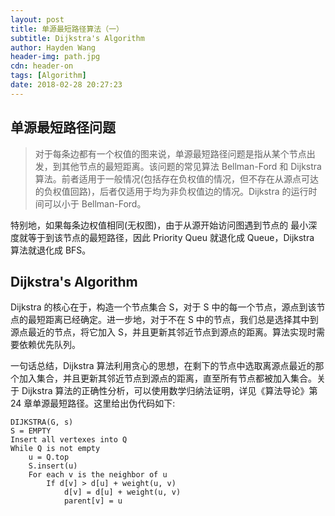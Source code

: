 ```yaml
---
layout: post
title: 单源最短路径算法（一）
subtitle: Dijkstra's Algorithm
author: Hayden Wang
header-img: path.jpg
cdn: header-on
tags: [Algorithm]
date: 2018-02-28 20:27:23
---
```


## 单源最短路径问题

> 对于每条边都有一个权值的图来说，单源最短路径问题是指从某个节点出 发，到其他节点的最短距离。该问题的常见算法 Bellman-Ford 和 Dijkstra 算法。前者适用于一般情况(包括存在负权值的情况，但不存在从源点可达的负权值回路)，后者仅适用于均为非负权值边的情况。Dijkstra 的运行时间可以小于 Bellman-Ford。

特别地，如果每条边权值相同(无权图)，由于从源开始访问图遇到节点的 最小深度就等于到该节点的最短路径，因此 Priority Queu 就退化成 Queue，Dijkstra 算法就退化成 BFS。

## Dijkstra's Algorithm

Dijkstra 的核心在于，构造一个节点集合 S，对于 S 中的每一个节点，源点到该节点的最短距离已经确定。进一步地，对于不在 S 中的节点，我们总是选择其中到源点最近的节点，将它加入 S，并且更新其邻近节点到源点的距离。算法实现时需要依赖优先队列。

一句话总结，Dijkstra 算法利用贪心的思想，在剩下的节点中选取离源点最近的那个加入集合，并且更新其邻近节点到源点的距离，直至所有节点都被加入集合。关于 Dijkstra 算法的正确性分析，可以使用数学归纳法证明，详见《算法导论》第 24 章单源最短路径。这里给出伪代码如下:

```
DIJKSTRA(G, s)
S = EMPTY
Insert all vertexes into Q 
While Q is not empty
    u = Q.top
    S.insert(u)
    For each v is the neighbor of u
        If d[v] > d[u] + weight(u, v) 
            d[v] = d[u] + weight(u, v) 
            parent[v] = u
```